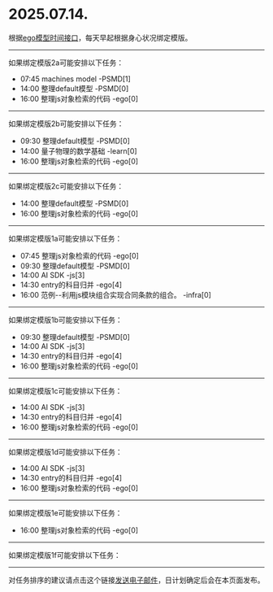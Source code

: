 # 2025.07.14.

根据[ego模型时间接口](https://gitee.com/hyg/blog/blob/master/timeflow.md)，每天早起根据身心状况绑定模版。

---
如果绑定模版2a可能安排以下任务：

- 07:45	machines model -PSMD[1]
- 14:00	整理default模型 -PSMD[0]
- 16:00	整理js对象检索的代码 -ego[0]

---
如果绑定模版2b可能安排以下任务：

- 09:30	整理default模型 -PSMD[0]
- 14:00	量子物理的数学基础 -learn[0]
- 16:00	整理js对象检索的代码 -ego[0]

---
如果绑定模版2c可能安排以下任务：

- 14:00	整理default模型 -PSMD[0]
- 16:00	整理js对象检索的代码 -ego[0]

---
如果绑定模版1a可能安排以下任务：

- 07:45	整理js对象检索的代码 -ego[0]
- 09:30	整理default模型 -PSMD[0]
- 14:00	AI SDK -js[3]
- 14:30	entry的科目归并 -ego[4]
- 16:00	范例--利用js模块组合实现合同条款的组合。 -infra[0]

---
如果绑定模版1b可能安排以下任务：

- 09:30	整理default模型 -PSMD[0]
- 14:00	AI SDK -js[3]
- 14:30	entry的科目归并 -ego[4]
- 16:00	整理js对象检索的代码 -ego[0]

---
如果绑定模版1c可能安排以下任务：

- 14:00	AI SDK -js[3]
- 14:30	entry的科目归并 -ego[4]
- 16:00	整理js对象检索的代码 -ego[0]

---
如果绑定模版1d可能安排以下任务：

- 14:00	AI SDK -js[3]
- 14:30	entry的科目归并 -ego[4]
- 16:00	整理js对象检索的代码 -ego[0]

---
如果绑定模版1e可能安排以下任务：

- 16:00	整理js对象检索的代码 -ego[0]

---
如果绑定模版1f可能安排以下任务：


---
对任务排序的建议请点击这个链接<a href="mailto:huangyg@mars22.com?subject=关于2025.07.14.任务排序的建议&body=date: 2025.07.14.%0D%0Afile: ../../blog/release/time/d.20250714.md%0D%0A---请勿修改邮件主题及以上内容---%0D%0A">发送电子邮件</a>，日计划确定后会在本页面发布。